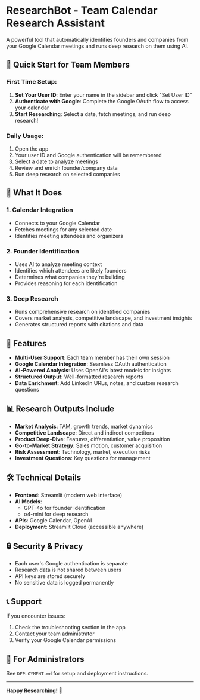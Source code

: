 # ResearchBot - Team Calendar Research Assistant

A powerful tool that automatically identifies founders and companies from your Google Calendar meetings and runs deep research on them using AI.

## 🚀 Quick Start for Team Members

### First Time Setup:
1. **Set Your User ID**: Enter your name in the sidebar and click "Set User ID"
2. **Authenticate with Google**: Complete the Google OAuth flow to access your calendar
3. **Start Researching**: Select a date, fetch meetings, and run deep research!

### Daily Usage:
1. Open the app
2. Your user ID and Google authentication will be remembered
3. Select a date to analyze meetings
4. Review and enrich founder/company data
5. Run deep research on selected companies

## 🎯 What It Does

### 1. **Calendar Integration**
- Connects to your Google Calendar
- Fetches meetings for any selected date
- Identifies meeting attendees and organizers

### 2. **Founder Identification**
- Uses AI to analyze meeting context
- Identifies which attendees are likely founders
- Determines what companies they're building
- Provides reasoning for each identification

### 3. **Deep Research**
- Runs comprehensive research on identified companies
- Covers market analysis, competitive landscape, and investment insights
- Generates structured reports with citations and data

## 🔧 Features

- **Multi-User Support**: Each team member has their own session
- **Google Calendar Integration**: Seamless OAuth authentication
- **AI-Powered Analysis**: Uses OpenAI's latest models for insights
- **Structured Output**: Well-formatted research reports
- **Data Enrichment**: Add LinkedIn URLs, notes, and custom research questions

## 📊 Research Outputs Include

- **Market Analysis**: TAM, growth trends, market dynamics
- **Competitive Landscape**: Direct and indirect competitors
- **Product Deep-Dive**: Features, differentiation, value proposition
- **Go-to-Market Strategy**: Sales motion, customer acquisition
- **Risk Assessment**: Technology, market, execution risks
- **Investment Questions**: Key questions for management

## 🛠 Technical Details

- **Frontend**: Streamlit (modern web interface)
- **AI Models**: 
  - GPT-4o for founder identification
  - o4-mini for deep research
- **APIs**: Google Calendar, OpenAI
- **Deployment**: Streamlit Cloud (accessible anywhere)

## 🔒 Security & Privacy

- Each user's Google authentication is separate
- Research data is not shared between users
- API keys are stored securely
- No sensitive data is logged permanently

## 📞 Support

If you encounter issues:
1. Check the troubleshooting section in the app
2. Contact your team administrator
3. Verify your Google Calendar permissions

## 🚀 For Administrators

See `DEPLOYMENT.md` for setup and deployment instructions.

---

**Happy Researching! 🎉** 